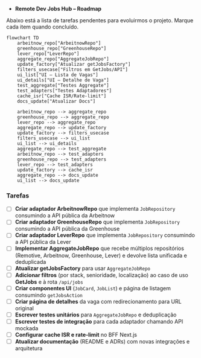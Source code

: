 - **Remote Dev Jobs Hub – Roadmap**

Abaixo está a lista de tarefas pendentes para evoluirmos o projeto. Marque cada item quando concluído.

```mermaid
flowchart TD
    arbeitnow_repo["ArbeitnowRepo"]
    greenhouse_repo["GreenhouseRepo"]
    lever_repo["LeverRepo"]
    aggregate_repo["AggregateJobRepo"]
    update_factory["Atualizar getJobsFactory"]
    filters_usecase["Filtros em GetJobs/API"]
    ui_list["UI – Lista de Vagas"]
    ui_details["UI – Detalhe de Vaga"]
    test_aggregate["Testes Aggregate"]
    test_adapters["Testes Adaptadores"]
    cache_isr["Cache ISR/Rate-limit"]
    docs_update["Atualizar Docs"]

    arbeitnow_repo --> aggregate_repo
    greenhouse_repo --> aggregate_repo
    lever_repo --> aggregate_repo
    aggregate_repo --> update_factory
    update_factory --> filters_usecase
    filters_usecase --> ui_list
    ui_list --> ui_details
    aggregate_repo --> test_aggregate
    arbeitnow_repo --> test_adapters
    greenhouse_repo --> test_adapters
    lever_repo --> test_adapters
    update_factory --> cache_isr
    aggregate_repo --> docs_update
    ui_list --> docs_update
```

### Tarefas

- [ ] **Criar adaptador ArbeitnowRepo** que implementa `JobRepository` consumindo a API pública da Arbeitnow
- [ ] **Criar adaptador GreenhouseRepo** que implementa `JobRepository` consumindo a API pública da Greenhouse
- [ ] **Criar adaptador LeverRepo** que implementa `JobRepository` consumindo a API pública da Lever
- [ ] **Implementar AggregateJobRepo** que recebe múltiplos repositórios (Remotive, Arbeitnow, Greenhouse, Lever) e devolve lista unificada e deduplicada
- [ ] **Atualizar getJobsFactory** para usar `AggregateJobRepo`
- [ ] **Adicionar filtros** (por stack, senioridade, localização) ao caso de uso **GetJobs** e à rota `/api/jobs`
- [ ] **Criar componentes UI** (`JobCard`, `JobList`) e página de listagem consumindo `getJobsAction`
- [ ] **Criar página de detalhes** da vaga com redirecionamento para URL original
- [ ] **Escrever testes unitários** para `AggregateJobRepo` e deduplicação
- [ ] **Escrever testes de integração** para cada adaptador chamando API mockada
- [ ] **Configurar cache ISR e rate-limit** no BFF Next.js
- [ ] **Atualizar documentação** (README e ADRs) com novas integrações e arquitetura 